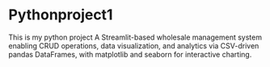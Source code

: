 # Pythonproject1 
This is my python project 
A Streamlit-based wholesale management system enabling CRUD operations, data visualization, and analytics via CSV-driven pandas DataFrames, with matplotlib and seaborn for interactive charting.
